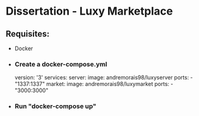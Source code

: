 # Dissertation - Luxy Marketplace

## Requisites:
- Docker


- ### Create a docker-compose.yml
    version: '3'
    services:
    server:
        image: andremorais98/luxyserver
        ports:
        - "1337:1337"
    market:
        image: andremorais98/luxymarket
        ports:
        - "3000:3000"

- ### Run "docker-compose up"
